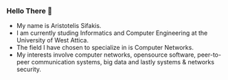 ### Hello There 👋

- My name is Aristotelis Sifakis.
- I am currently studing Informatics and Computer Engineering at the University of West Attica.
- The field I have chosen to specialize in is Computer Networks.
- My interests involve computer networks, opensource software, peer-to-peer communication systems, big data and lastly systems & networks security.
